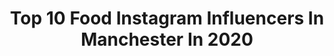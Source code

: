 ---
title: Top 10 Food Instagram Influencers In Manchester In 2020
description: >-
  Find top food Instagram influencers in Manchester in 2020. Most popular hashtags: #food #manchester #mcrfinest #foodporn.
platform: Instagram
profiles:
  - username: "foodshak"
    fullname: >-
      FoodShak
    location: "United Kingdom"
    followers: 19435
    engagement: 493
    commentsToLikes: 0.041281
    avatar: "https://scontent-amt2-1.cdninstagram.com/v/t51.2885-19/s320x320/71534008_544182069658743_5162428463612690432_n.jpg?_nc_ht=scontent-amt2-1.cdninstagram.com&_nc_ohc=at6zHr4wVWgAX_cAWH7&oh=65a1b134852074cd2e3292453a8c158d&oe=5EB8F3BB"
    verified: false
    hashtags: "#foodshak, #foodstagram, #burger, #foodgram"
  - username: "poweredplantfully"
    fullname: >-
      Rebecca ☾
    location: "United Kingdom"
    followers: 15983
    engagement: 224
    commentsToLikes: 0.030004
    avatar: "https://scontent-ams4-1.cdninstagram.com/v/t51.2885-19/s320x320/67288117_646285499216025_5384677310190321664_n.jpg?_nc_ht=scontent-ams4-1.cdninstagram.com&_nc_ohc=NcrGe5upzq8AX_LMCKm&oh=b27472e321b76312bde916a916ce1045&oe=5E8298FC"
    verified: false
    hashtags: "#vegansofig, #photography, #weightloss, #veganinspiration"
  - username: "mcrfinest"
    fullname: >-
      Manchester's Finest
    location: "United Kingdom"
    followers: 69000
    engagement: 59
    commentsToLikes: 0.035615
    avatar: "https://scontent-lhr8-1.cdninstagram.com/v/t51.2885-19/s320x320/91143184_203714254381475_3002031167508578304_n.jpg?_nc_ht=scontent-lhr8-1.cdninstagram.com&_nc_ohc=5lPPyBNxX54AX_CU13Y&oh=f2b8d65191a19dc0e38c9d2d8d7f28ed&oe=5EB0644B"
    verified: false
    hashtags: "#mcrfinest, #feedourheroes, #mcrfinest"
  - username: "hetaljpandit"
    fullname: >-
      Hetal Pandit ✈ travel & food
    location: "United Kingdom"
    followers: 7701
    engagement: 552
    commentsToLikes: 0.036510
    avatar: "https://scontent-nrt1-1.cdninstagram.com/v/t51.2885-19/s320x320/91491138_1075401349495037_6940294634937516032_n.jpg?_nc_ht=scontent-nrt1-1.cdninstagram.com&_nc_ohc=RKJY9UtFc-8AX90deMW&oh=ac1bfa18ea50d819f597b76e742cab27&oe=5EB23BC6"
    verified: false
    hashtags: "#wander, #coast, #cascaisportugal, #wanderlust"
  - username: "chef_exose"
    fullname: >-
      Exose
    location: "United Kingdom"
    followers: 17815
    engagement: 506
    commentsToLikes: 0.036192
    avatar: "https://scontent-lhr8-1.cdninstagram.com/v/t51.2885-19/s320x320/74889148_3256033414467112_8668483711278252032_n.jpg?_nc_ht=scontent-lhr8-1.cdninstagram.com&_nc_ohc=ac3AE55mNW8AX-jYauQ&oh=181e8df657f8602e49be70bab3d87260&oe=5EB85648"
    verified: false
    hashtags: "#piping, #oranges, #ginger, #food"
  - username: "akeemojuko"
    fullname: >-
      Akeem Ojuko | Cheekysport Ak
    location: "United Kingdom"
    followers: 19849
    engagement: 648
    commentsToLikes: 0.022763
    avatar: "https://scontent-ams4-1.cdninstagram.com/v/t51.2885-19/s150x150/29404162_216409705777309_586995211863851008_n.jpg?_nc_ht=scontent-ams4-1.cdninstagram.com&_nc_ohc=6T4vgzmc6TEAX-LNHRb&oh=e161dc279f5f42615b5b8ad85deec0a0&oe=5EB8873A"
    verified: false
    hashtags: "#vday, #ifyouknowyouknow, #athletes, #hackney"
  - username: "leahgracefitness"
    fullname: >-
      Leah Grace | Fitness & Food
    location: "United Kingdom"
    followers: 49833
    engagement: 466
    commentsToLikes: 0.134392
    avatar: "https://instagram.fkul8-1.fna.fbcdn.net/v/t51.2885-19/s320x320/80350456_610806843015020_354110299684470784_n.jpg?_nc_ht=instagram.fkul8-1.fna.fbcdn.net&_nc_ohc=P38j9EOrUQoAX-qr1o3&oh=2b1de773e19bd006b1f1fbdf3d811104&oe=5E93782E"
    verified: false
    hashtags: "#teamdye, #leaveyourmark, #doyoueven"
  - username: "dannythompso"
    fullname: >-
      Dannythompso
    location: "United Kingdom"
    followers: 34019
    engagement: 310
    commentsToLikes: 0.547896
    avatar: "https://scontent-lhr8-1.cdninstagram.com/v/t51.2885-19/s320x320/91464732_269074740755949_3624573659017904128_n.jpg?_nc_ht=scontent-lhr8-1.cdninstagram.com&_nc_ohc=aaFynmRCIWkAX883ggx&oh=caf4ce5977f47cde707bb6b691099a02&oe=5EBBB03C"
    verified: false
    hashtags: "#beautybay, #mua, #makeupartistsworldwide, #jeffreestarmysteryboxes"
  - username: "aliyahussain__"
    fullname: >-
      
    location: "United Kingdom"
    followers: 55331
    engagement: 1934
    commentsToLikes: 0.023586
    avatar: "https://scontent-ams4-1.cdninstagram.com/v/t51.2885-19/s320x320/64468139_2358632667685716_3244216650978820096_n.jpg?_nc_ht=scontent-ams4-1.cdninstagram.com&_nc_ohc=_0BANrTTp8cAX-oF561&oh=9d6c8d436d601c170bc6b74a16fbfdf8&oe=5EBB1B8C"
    verified: false
    hashtags: "#birthdaygirl, #hkkc, #femmeluxe, #bloggerstyle"
  - username: "sophiedanvers"
    fullname: >-
      Sophie Danvers
    location: "United Kingdom"
    followers: 85548
    engagement: 134
    commentsToLikes: 0.040202
    avatar: "https://scontent-lhr8-1.cdninstagram.com/v/t51.2885-19/s320x320/83888670_935814306815073_8603136170416668672_n.jpg?_nc_ht=scontent-lhr8-1.cdninstagram.com&_nc_ohc=xbqq-w9im6cAX_-6Kht&oh=a29504ab21b9d27abed3beeb78303a00&oe=5EBA6ED0"
    verified: false
    hashtags: "#ootd, #healthyliving, #glam, #manchester"
---